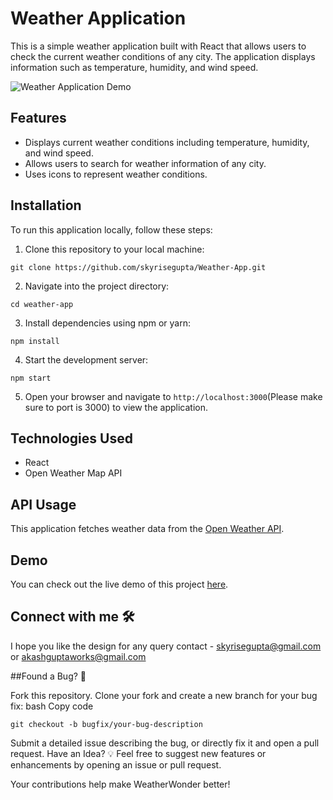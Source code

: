# Weather Application

This is a simple weather application built with React that allows users to check the current weather conditions of any city. The application displays information such as temperature, humidity, and wind speed.

![Weather Application Demo](/src/Components/Assets/demo.gif)


## Features

- Displays current weather conditions including temperature, humidity, and wind speed.
- Allows users to search for weather information of any city.
- Uses icons to represent weather conditions.

## Installation

To run this application locally, follow these steps:

1. Clone this repository to your local machine:

```
git clone https://github.com/skyrisegupta/Weather-App.git
```

2. Navigate into the project directory:

```
cd weather-app
```

3. Install dependencies using npm or yarn:

```
npm install
```

4. Start the development server:

```
npm start
```

5. Open your browser and navigate to `http://localhost:3000`(Please make sure to port is 3000) to view the application.

## Technologies Used

- React
- Open Weather Map API

## API Usage

This application fetches weather data from the [Open Weather API](https://openweathermap.org). 

## Demo

You can check out the live demo of this project [here](https://react-openmapweather-app.netlify.app).


## Connect with me 🛠️

I hope you like the design for any query contact - skyrisegupta@gmail.com or akashguptaworks@gmail.com


##Found a Bug? 🐛

Fork this repository.
Clone your fork and create a new branch for your bug fix:
bash
Copy code

```
git checkout -b bugfix/your-bug-description
```

Submit a detailed issue describing the bug, or directly fix it and open a pull request.
Have an Idea? 💡
Feel free to suggest new features or enhancements by opening an issue or pull request.

Your contributions help make WeatherWonder better!
